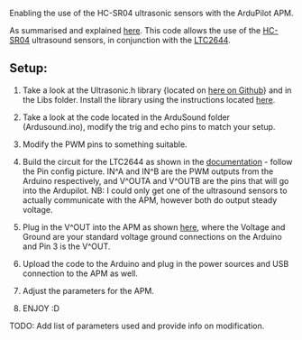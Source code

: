 Enabling the use of the HC-SR04 ultrasonic sensors with the ArduPilot APM.

As summarised and explained [here](http://uknj.github.io/2015/07/09/ardupilots-and-ultrasounds/). This code allows the use of the [HC-SR04](http://www.icstation.com/arduino-ultrasonic-module-sr04-distance-transducer-sensor-p-1389.html#.VJRZ-14MAY) ultrasound sensors, in conjunction with the [LTC2644](http://www.linear.com/product/LTC2644).


## Setup:

1. Take a look at the Ultrasonic.h library {located on [here on Github](https://github.com/JRodrigoTech/Ultrasonic-HC-SR04)} and in the Libs folder. Install the library using the instructions located [here](https://www.arduino.cc/en/guide/libraries).

2. Take a look at the code located in the ArduSound folder (Ardusound.ino), modify the trig and echo pins to match your setup.

3. Modify the PWM pins to something suitable.

4. Build the circuit for the LTC2644 as shown in the [documentation](http://cds.linear.com/docs/en/datasheet/2644f.pdf) - follow the Pin config picture. IN^A and IN^B are the PWM outputs from the Arduino respectively, and V^OUTA and V^OUTB are the pins that will go into the Ardupilot. NB: I could only get one of the ultrasound sensors to actually communicate with the APM, however both do output steady voltage.

5. Plug in the V^OUT into the APM as shown [here](http://copter.ardupilot.com/wiki/common-optional-hardware/common-rangefinder-landingpage/sonar/#connecting_the_sonar_sensor_on_apm_2x), where the Voltage and Ground are your standard voltage ground connections on the Arduino and Pin 3 is the V^OUT.

6. Upload the code to the Arduino and plug in the power sources and USB connection to the APM as well.

7. Adjust the parameters for the APM.

9. ENJOY :D

TODO: Add list of parameters used and provide info on modification.
